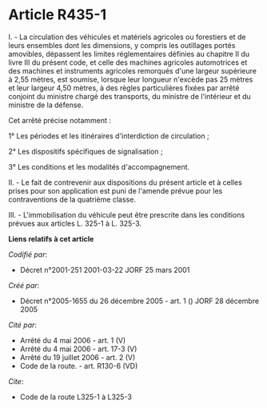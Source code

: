 # Article R435-1

I. - La circulation des véhicules et matériels agricoles ou forestiers et de leurs ensembles dont les dimensions, y compris
les outillages portés amovibles, dépassent les limites réglementaires définies au chapitre II du livre III du présent code,
et celle des machines agricoles automotrices et des machines et instruments agricoles remorqués d'une largeur supérieure à
2,55 mètres, est soumise, lorsque leur longueur n'excède pas 25 mètres et leur largeur 4,50 mètres, à des règles
particulières fixées par arrêté conjoint du ministre chargé des transports, du ministre de l'intérieur et du ministre de la
défense.

Cet arrêté précise notamment :

1° Les périodes et les itinéraires d'interdiction de circulation ;

2° Les dispositifs spécifiques de signalisation ;

3° Les conditions et les modalités d'accompagnement.

II. - Le fait de contrevenir aux dispositions du présent article et à celles prises pour son application est puni de l'amende
prévue pour les contraventions de la quatrième classe.

III. - L'immobilisation du véhicule peut être prescrite dans les conditions prévues aux articles L. 325-1 à L. 325-3.

**Liens relatifs à cet article**

_Codifié par_:

  - Décret n°2001-251 2001-03-22 JORF 25 mars 2001

_Créé par_:

  - Décret n°2005-1655 du 26 décembre 2005 - art. 1 () JORF 28 décembre 2005

_Cité par_:

  - Arrêté du 4 mai 2006 - art. 1 (V)
  - Arrêté du 4 mai 2006 - art. 17-3 (V)
  - Arrêté du 19 juillet 2006 - art. 2 (V)
  - Code de la route. - art. R130-6 (VD)

_Cite_:

  - Code de la route L325-1 à L325-3
